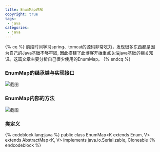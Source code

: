```yaml
---
title: EnumMap详解
copyright: true
tags:
 - java
categories:
 - java
---
```


{% cq %} 
前段时间学习spring、tomcat的源码非常吃力，发现很多东西都是因为自己的Java基础不够牢固,
因此搭建了此博客开始重点关注java基础的相关知识。这篇文章主要分析自己很少使用的EnumMap。
{% endcq %}

<!-- more -->

### EnumMap的继承类与实现接口

![截图](/image/java-EnumMap/java-EnumMap01.png)


### EnumMap内部的方法
![截图](/image/java-EnumMap/java-EnumMap02.png)


### 类定义
{% codeblock lang:java %}
public class EnumMap<K extends Enum<K>, V> extends AbstractMap<K, V> implements java.io.Serializable, Cloneable
{% endcodeblock %}


  



